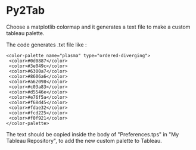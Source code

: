 # Py2Tab
Choose a matplotlib colormap and it generates a text file to make a custom tableau palette. 


The code generates .txt file like :

 ```
<color-palette name="plasma" type="ordered-diverging">
  <color>#0d0887</color>
  <color>#3e049c</color>
  <color>#6300a7</color>
  <color>#8606a6</color>
  <color>#a62098</color>
  <color>#c03a83</color>
  <color>#d5546e</color>
  <color>#e76f5a</color>
  <color>#f68d45</color>
  <color>#fdae32</color>
  <color>#fcd225</color>
  <color>#f0f921</color>
</color-palette>
```


The text should be copied inside the body of "Preferences.tps" in "My Tableau Repository", to add the new custom palette to Tableau.
 
